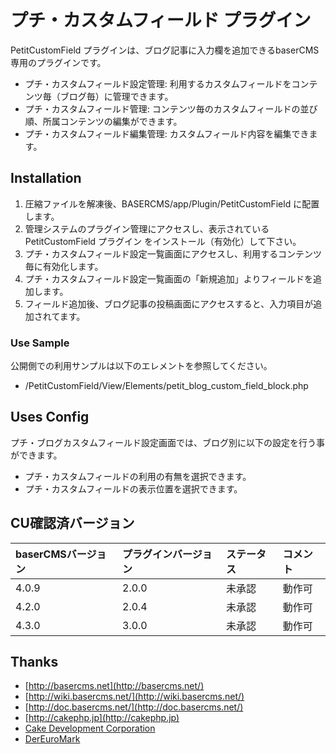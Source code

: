 # プチ・カスタムフィールド プラグイン

PetitCustomField プラグインは、ブログ記事に入力欄を追加できるbaserCMS専用のプラグインです。

* プチ・カスタムフィールド設定管理: 利用するカスタムフィールドをコンテンツ毎（ブログ毎）に管理できます。
* プチ・カスタムフィールド管理: コンテンツ毎のカスタムフィールドの並び順、所属コンテンツの編集ができます。
* プチ・カスタムフィールド編集管理: カスタムフィールド内容を編集できます。


## Installation

1. 圧縮ファイルを解凍後、BASERCMS/app/Plugin/PetitCustomField に配置します。
2. 管理システムのプラグイン管理にアクセスし、表示されている PetitCustomField プラグイン をインストール（有効化）して下さい。
3. プチ・カスタムフィールド設定一覧画面にアクセスし、利用するコンテンツ毎に有効化します。
4. プチ・カスタムフィールド設定一覧画面の「新規追加」よりフィールドを追加します。
5. フィールド追加後、ブログ記事の投稿画面にアクセスすると、入力項目が追加されてます。


### Use Sample

公開側での利用サンプルは以下のエレメントを参照してください。

* /PetitCustomField/View/Elements/petit_blog_custom_field_block.php


## Uses Config

プチ・ブログカスタムフィールド設定画面では、ブログ別に以下の設定を行う事ができます。

* プチ・カスタムフィールドの利用の有無を選択できます。
* プチ・カスタムフィールドの表示位置を選択できます。


## CU確認済バージョン

|baserCMSバージョン|プラグインバージョン|ステータス|コメント|
|:--|:--|:--|:--|
|4.0.9|2.0.0|未承認|動作可|
|4.2.0|2.0.4|未承認|動作可|
|4.3.0|3.0.0|未承認|動作可|


## Thanks ##

- [http://basercms.net](http://basercms.net/)
- [http://wiki.basercms.net/](http://wiki.basercms.net/)
- [http://doc.basercms.net/](http://doc.basercms.net/)
- [http://cakephp.jp](http://cakephp.jp)
- [Cake Development Corporation](http://cakedc.com)
- [DerEuroMark](http://www.dereuromark.de/)
